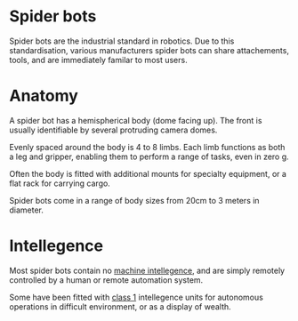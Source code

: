 # Spider bots

Spider bots are the industrial standard in robotics. Due to this standardisation, various manufacturers spider bots can share attachements, tools, and are immediately familar to most users.

# Anatomy

A spider bot has a hemispherical body (dome facing up). The front is usually identifiable by several protruding camera domes.

Evenly spaced around the body is 4 to 8 limbs. Each limb functions as both a leg and gripper, enabling them to perform a range of tasks, even in zero g.

Often the body is fitted with additional mounts for specialty equipment, or a flat rack for carrying cargo.

Spider bots come in a range of body sizes from 20cm to 3 meters in diameter.

# Intellegence

Most spider bots contain no [machine intellegence](./machine-intellegence.md), and are simply remotely controlled by a human or remote automation system.

Some have been fitted with [class 1](./machine-intellegence.md#class-1) intellegence units for autonomous operations in difficult environment, or as a display of wealth.
